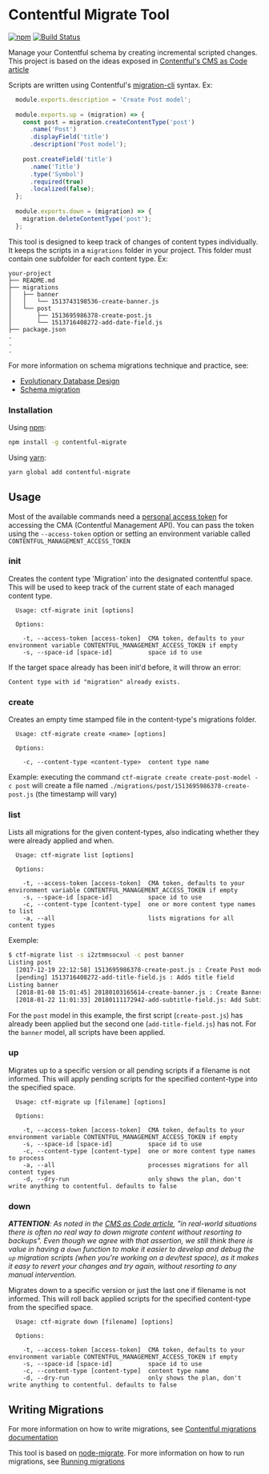 # Contentful Migrate Tool

[![npm](https://img.shields.io/npm/v/contentful-migrate.svg)](https://www.npmjs.com/package/contentful-migrate)
[![Build Status](https://travis-ci.org/deluan/contentful-migrate.svg?branch=master)](https://travis-ci.org/deluan/contentful-migrate)

Manage your Contentful schema by creating incremental scripted changes. This project is based on the ideas exposed 
in [Contentful's CMS as Code article](https://www.contentful.com/r/knowledgebase/cms-as-code/) 

Scripts are written using Contentful's [migration-cli](https://github.com/contentful/migration-cli) syntax. Ex:

```javascript
  module.exports.description = 'Create Post model';
  
  module.exports.up = (migration) => {
    const post = migration.createContentType('post')
      .name('Post')
      .displayField('title')
      .description('Post model');
  
    post.createField('title')
      .name('Title')
      .type('Symbol')
      .required(true)
      .localized(false);
  };
  
  module.exports.down = (migration) => {
    migration.deleteContentType('post');
  };
```

This tool is designed to keep track of changes of content types individually. It keeps the 
scripts in a `migrations` folder in your project. This folder must contain one subfolder for each 
content type. Ex:

```
your-project
├── README.md
├── migrations
│   ├── banner
│   │   └── 1513743198536-create-banner.js
│   └── post
│       ├── 1513695986378-create-post.js
│       └── 1513716408272-add-date-field.js
├── package.json
.
.
.

``` 

For more information on schema migrations technique and practice, see:
* [Evolutionary Database Design](https://martinfowler.com/articles/evodb.html#AllDatabaseChangesAreMigrations)
* [Schema migration](https://en.wikipedia.org/wiki/Schema_migration)

### Installation

Using [npm](http://npmjs.org):

``` sh
npm install -g contentful-migrate
```

Using [yarn](https://yarnpkg.com):
``` sh
yarn global add contentful-migrate
```

## Usage

Most of the available commands need a 
[personal access token](https://www.contentful.com/developers/docs/references/authentication/) 
for accessing the CMA (Contentful Management API). You can pass the token using the `--access-token`
option or setting an environment variable called `CONTENTFUL_MANAGEMENT_ACCESS_TOKEN`

### init

Creates the content type 'Migration' into the designated contentful space. This will be
used to keep track of the current state of each managed content type.

```
  Usage: ctf-migrate init [options]
  
  Options:
  
    -t, --access-token [access-token]  CMA token, defaults to your environment variable CONTENTFUL_MANAGEMENT_ACCESS_TOKEN if empty
    -s, --space-id [space-id]          space id to use
```

If the target space already has been init'd before, it will throw an error:

`Content type with id "migration" already exists.`

### create

Creates an empty time stamped file in the content-type's migrations folder.

```
  Usage: ctf-migrate create <name> [options] 
  
  Options:
  
    -c, --content-type <content-type>  content type name
```

Example: executing the command `ctf-migrate create create-post-model -c post` will create 
a file named `./migrations/post/1513695986378-create-post.js` (the timestamp will vary)

### list

Lists all migrations for the given content-types, also indicating whether they were already 
applied and when.

```
  Usage: ctf-migrate list [options]
  
  Options:
  
    -t, --access-token [access-token]  CMA token, defaults to your environment variable CONTENTFUL_MANAGEMENT_ACCESS_TOKEN if empty
    -s, --space-id [space-id]          space id to use
    -c, --content-type [content-type]  one or more content type names to list
    -a, --all                          lists migrations for all content types
```

Exemple: 
```bash
$ ctf-migrate list -s i2ztmmsocxul -c post banner
Listing post
  [2017-12-19 22:12:58] 1513695986378-create-post.js : Create Post model
  [pending] 1513716408272-add-title-field.js : Adds title field
Listing banner
  [2018-01-08 15:01:45] 20180103165614-create-banner.js : Create Banner model
  [2018-01-22 11:01:33] 20180111172942-add-subtitle-field.js: Add Subtitle field 
```
For the `post` model in this example, the first script (`create-post.js`) has already been applied but the 
second one (`add-title-field.js`) has not. For the `banner` model, all scripts have been applied.

### up

Migrates up to a specific version or all pending scripts if a filename is not informed. This will apply pending scripts for 
the specified content-type into the specified space. 

```
  Usage: ctf-migrate up [filename] [options]

  Options:

    -t, --access-token [access-token]  CMA token, defaults to your environment variable CONTENTFUL_MANAGEMENT_ACCESS_TOKEN if empty
    -s, --space-id [space-id]          space id to use
    -c, --content-type [content-type]  one or more content type names to process
    -a, --all                          processes migrations for all content types
    -d, --dry-run                      only shows the plan, don't write anything to contentful. defaults to false
```

### down

***ATTENTION**: As noted in the [CMS as Code article](https://www.contentful.com/r/knowledgebase/cms-as-code/#how-to-get-started),
"in real-world situations there is often no real way to down migrate content without resorting to backups". Even though 
we agree with that assertion, we still think there is value in having a `down` function to make it easier to develop 
and debug the `up` migration scripts (when you're working on a dev/test space), as it makes it easy to revert your 
changes and try again, without resorting to any manual intervention.* 

Migrates down to a specific version or just the last one if filename is not informed. This will roll back applied scripts 
for the specified content-type from the specified space. 

```
  Usage: ctf-migrate down [filename] [options]

  Options:

    -t, --access-token [access-token]  CMA token, defaults to your environment variable CONTENTFUL_MANAGEMENT_ACCESS_TOKEN if empty
    -s, --space-id [space-id]          space id to use
    -c, --content-type [content-type]  content type name
    -d, --dry-run                      only shows the plan, don't write anything to contentful. defaults to false
```

## Writing Migrations

For more information on how to write migrations, see 
[Contentful migrations documentation](https://github.com/contentful/migration-cli#reference-documentation)

This tool is based on [node-migrate](https://github.com/tj/node-migrate). For more 
information on how to run migrations, see [Running migrations](https://github.com/tj/node-migrate#running-migrations)

